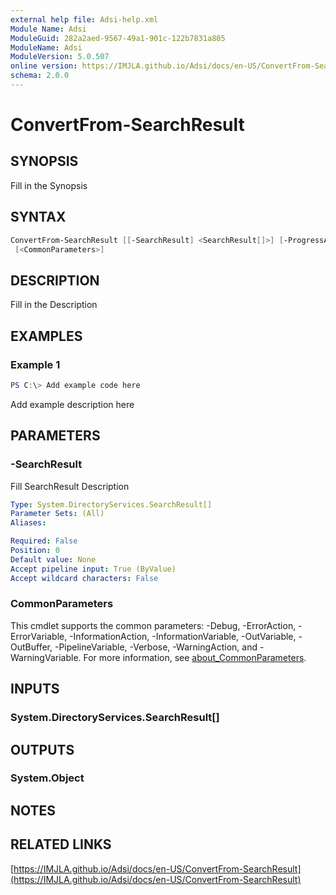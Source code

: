 ```yaml
---
external help file: Adsi-help.xml
Module Name: Adsi
ModuleGuid: 282a2aed-9567-49a1-901c-122b7831a805
ModuleName: Adsi
ModuleVersion: 5.0.507
online version: https://IMJLA.github.io/Adsi/docs/en-US/ConvertFrom-SearchResult
schema: 2.0.0
---
```


# ConvertFrom-SearchResult

## SYNOPSIS
Fill in the Synopsis

## SYNTAX

```powershell
ConvertFrom-SearchResult [[-SearchResult] <SearchResult[]>] [-ProgressAction <ActionPreference>]
 [<CommonParameters>]
```

## DESCRIPTION
Fill in the Description

## EXAMPLES

### Example 1
```powershell
PS C:\> Add example code here
```

Add example description here

## PARAMETERS

### -SearchResult
Fill SearchResult Description

```yaml
Type: System.DirectoryServices.SearchResult[]
Parameter Sets: (All)
Aliases:

Required: False
Position: 0
Default value: None
Accept pipeline input: True (ByValue)
Accept wildcard characters: False
```

### CommonParameters
This cmdlet supports the common parameters: -Debug, -ErrorAction, -ErrorVariable, -InformationAction, -InformationVariable, -OutVariable, -OutBuffer, -PipelineVariable, -Verbose, -WarningAction, and -WarningVariable. For more information, see [about_CommonParameters](http://go.microsoft.com/fwlink/?LinkID=113216).

## INPUTS

### System.DirectoryServices.SearchResult[]

## OUTPUTS

### System.Object
## NOTES

## RELATED LINKS

[https://IMJLA.github.io/Adsi/docs/en-US/ConvertFrom-SearchResult](https://IMJLA.github.io/Adsi/docs/en-US/ConvertFrom-SearchResult)


